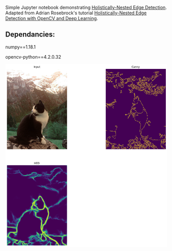Simple Jupyter notebook demonstrating [Holistically-Nested Edge Detection]( https://arxiv.org/abs/1504.06375). Adapted from Adrian Rosebrock's tutorial [Holistically-Nested Edge Detection with OpenCV and Deep Learning]( https://www.pyimagesearch.com/2019/03/04/holistically-nested-edge-detection-with-opencv-and-deep-learning).

## Dependancies:

numpy==1.18.1

opencv-python==4.2.0.32


![alt text](https://github.com/getcontrol/Holistically-Nested-Edge-Detection/blob/master/images/result.png "Result")

